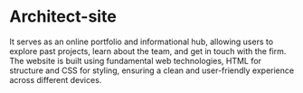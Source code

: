# Architect-site
 It serves as an online portfolio and informational hub, allowing users to explore past projects, learn about the team, and get in touch with the firm. The website is built using fundamental web technologies, HTML for structure and CSS for styling, ensuring a clean and user-friendly experience across different devices.
